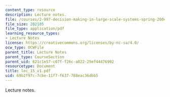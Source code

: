 ```yaml
---
content_type: resource
description: Lecture notes.
file: /courses/2-997-decision-making-in-large-scale-systems-spring-2004/69b2f97c7cbe11f7f637788eac36dbb5_lec_15_v1.pdf
file_size: 202105
file_type: application/pdf
learning_resource_types:
- Lecture Notes
license: https://creativecommons.org/licenses/by-nc-sa/4.0/
ocw_type: OCWFile
parent_title: Lecture Notes
parent_type: CourseSection
parent_uid: 621c1e57-c07f-f26c-a822-25ef44476992
resourcetype: Document
title: lec_15_v1.pdf
uid: 69b2f97c-7cbe-11f7-f637-788eac36dbb5
---
```

Lecture notes.